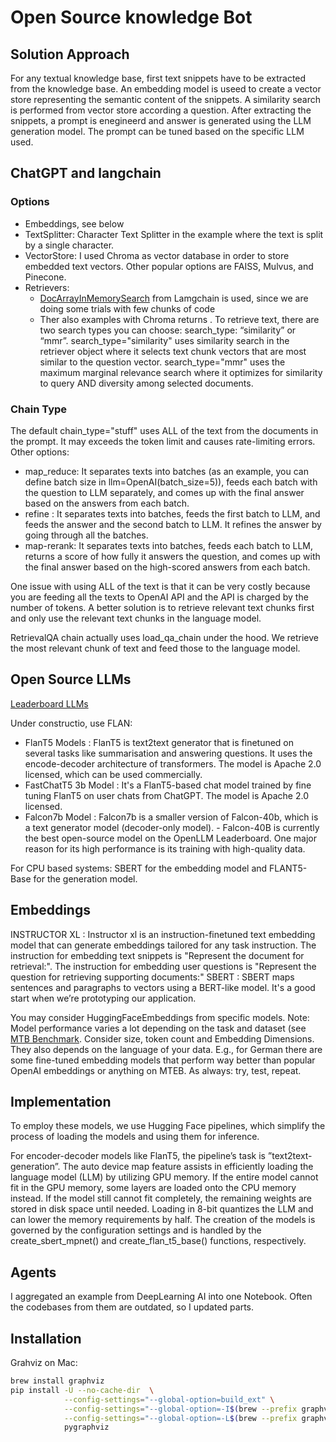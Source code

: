 # Open Source knowledge Bot

## Solution Approach

For any textual knowledge base, first text snippets have to be extracted from the knowledge base. An embedding model is useed to create a vector store representing the semantic content of the snippets. A similarity search is performed from vector store according a question. After extracting the snippets, a prompt is enegineerd and answer is generated using the LLM generation model. The prompt can be tuned based on the specific LLM used.

## ChatGPT and langchain

### Options
- Embeddings, see below
- TextSplitter: Character Text Splitter in the example where the text is split by a single character.
- VectorStore: I used Chroma as vector database in order to store embedded text vectors. Other popular options are FAISS, Mulvus, and Pinecone.
- Retrievers: 
    - [DocArrayInMemorySearch](https://python.langchain.com/docs/integrations/vectorstores/docarray_in_memory) from Lamgchain is used, since we are doing some trials with few chunks of code
    - Ther also examples with Chroma returns . To retrieve text, there are two search types you can choose: search_type: “similarity” or “mmr”. search_type="similarity" uses similarity search in the retriever object where it selects text chunk vectors that are most similar to the question vector. search_type="mmr" uses the maximum marginal relevance search where it optimizes for similarity to query AND diversity among selected documents.

### Chain Type
The default chain_type="stuff" uses ALL of the text from the documents in the prompt. It may exceeds the token limit and causes rate-limiting errors. Other options:

- map_reduce: It separates texts into batches (as an example, you can define batch size in llm=OpenAI(batch_size=5)), feeds each batch with the question to LLM separately, and comes up with the final answer based on the answers from each batch.
- refine : It separates texts into batches, feeds the first batch to LLM, and feeds the answer and the second batch to LLM. It refines the answer by going through all the batches.
- map-rerank: It separates texts into batches, feeds each batch to LLM, returns a score of how fully it answers the question, and comes up with the final answer based on the high-scored answers from each batch.

One issue with using ALL of the text is that it can be very costly because you are feeding all the texts to OpenAI API and the API is charged by the number of tokens. A better solution is to retrieve relevant text chunks first and only use the relevant text chunks in the language model.

RetrievalQA chain actually uses load_qa_chain under the hood. We retrieve the most relevant chunk of text and feed those to the language model.

## Open Source LLMs

[Leaderboard LLMs](https://huggingface.co/spaces/HuggingFaceH4/open_llm_leaderboard)

Under constructio, use FLAN:

- FlanT5 Models : FlanT5 is text2text generator that is finetuned on several tasks like summarisation and answering questions. It uses the encode-decoder architecture of transformers. The model is Apache 2.0 licensed, which can be used commercially.
- FastChatT5 3b Model : It's a FlanT5-based chat model trained by fine tuning FlanT5 on user chats from ChatGPT. The model is Apache 2.0 licensed.
- Falcon7b Model : Falcon7b is a smaller version of Falcon-40b, which is a text generator model (decoder-only model). - Falcon-40B is currently the best open-source model on the OpenLLM Leaderboard. One major reason for its high performance is its training with high-quality data. 

For CPU based systems: SBERT for the embedding model and FLANT5-Base for the generation model. 

## Embeddings

INSTRUCTOR XL : Instructor xl is an instruction-finetuned text embedding model that can generate embeddings tailored for any task instruction. The instruction for embedding text snippets is "Represent the document for retrieval:". The instruction for embedding user questions is "Represent the question for retrieving supporting documents:"
SBERT : SBERT maps sentences and paragraphs to vectors using a BERT-like model. It's a good start when we’re prototyping our application.

You may consider HuggingFaceEmbeddings from specific models. Note: Model performance varies a lot depending on the task and dataset (see [MTB Benchmark](https://huggingface.co/blog/mteb). Consider size, token count and Embedding Dimensions. They also depends on the language of your data. E.g., for German there are some fine-tuned embedding models that perform way better than popular OpenAI embeddings or anything on MTEB. As always: try, test, repeat.

## Implementation

To employ these models, we use Hugging Face pipelines, which simplify the process of loading the models and using them for inference. 

For encoder-decoder models like FlanT5, the pipeline’s task is ”text2text-generation”. 
The auto device map feature assists in efficiently loading the language model (LLM) by utilizing GPU memory. If the entire model cannot fit in the GPU memory, some layers are loaded onto the CPU memory instead. If the model still cannot fit completely, the remaining weights are stored in disk space until needed.
Loading in 8-bit quantizes the LLM and can lower the memory requirements by half.
The creation of the models is governed by the configuration settings and is handled by the create_sbert_mpnet() and create_flan_t5_base() functions, respectively.

## Agents

I aggregated an example from DeepLearning AI into one Notebook. Often the codebases from them are outdated, so I updated parts.

## Installation

Grahviz on Mac:

```bash
brew install graphviz
pip install -U --no-cache-dir  \
            --config-settings="--global-option=build_ext" \
            --config-settings="--global-option=-I$(brew --prefix graphviz)/include/" \
            --config-settings="--global-option=-L$(brew --prefix graphviz)/lib/" \
            pygraphviz
```